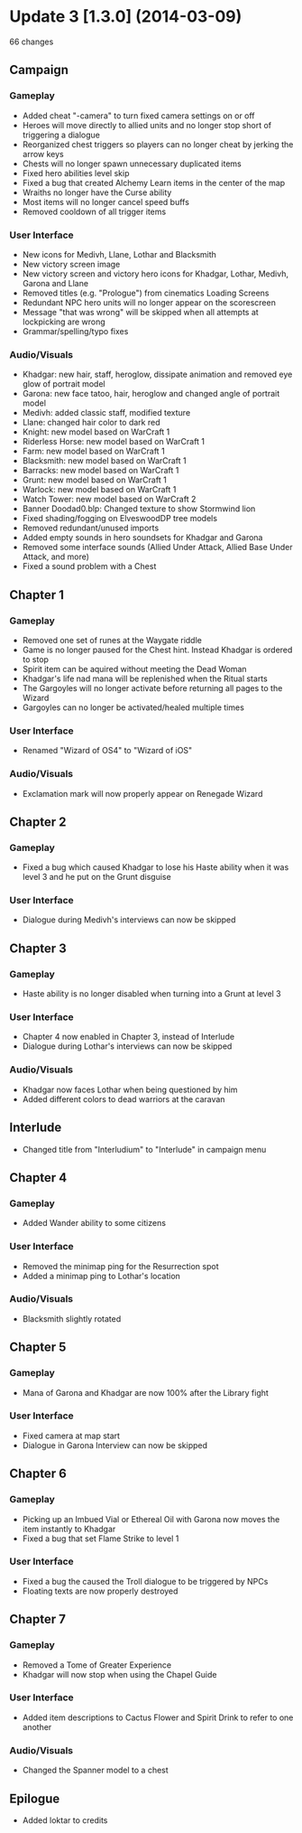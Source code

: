 # Update 3 [1.3.0] (2014-03-09)
66 changes

## Campaign
### Gameplay
- Added cheat "-camera" to turn fixed camera settings on or off
- Heroes will move directly to allied units and no longer stop short of triggering a dialogue
- Reorganized chest triggers so players can no longer cheat by jerking the arrow keys
- Chests will no longer spawn unnecessary duplicated items
- Fixed hero abilities level skip
- Fixed a bug that created Alchemy Learn items in the center of the map
- Wraiths no longer have the Curse ability
- Most items will no longer cancel speed buffs
- Removed cooldown of all trigger items

### User Interface
- New icons for Medivh, Llane, Lothar and Blacksmith
- New victory screen image
- New victory screen and victory hero icons for Khadgar, Lothar, Medivh, Garona and Llane
- Removed titles (e.g. "Prologue") from cinematics Loading Screens
- Redundant NPC hero units will no longer appear on the scorescreen
- Message "that was wrong" will be skipped when all attempts at lockpicking are wrong
- Grammar/spelling/typo fixes

### Audio/Visuals
- Khadgar: new hair, staff, heroglow, dissipate animation and removed eye glow of portrait model
- Garona: new face tatoo, hair, heroglow and changed angle of portrait model
- Medivh: added classic staff, modified texture
- Llane: changed hair color to dark red
- Knight: new model based on WarCraft 1
- Riderless Horse: new model based on WarCraft 1
- Farm: new model based on WarCraft 1
- Blacksmith: new model based on WarCraft 1
- Barracks: new model based on WarCraft 1
- Grunt: new model based on WarCraft 1
- Warlock: new model based on WarCraft 1
- Watch Tower: new model based on WarCraft 2
- Banner Doodad0.blp: Changed texture to show Stormwind lion
- Fixed shading/fogging on ElveswoodDP tree models
- Removed redundant/unused imports
- Added empty sounds in hero soundsets for Khadgar and Garona
- Removed some interface sounds (Allied Under Attack, Allied Base Under Attack, and more)
- Fixed a sound problem with a Chest

## Chapter 1
### Gameplay
- Removed one set of runes at the Waygate riddle
- Game is no longer paused for the Chest hint. Instead Khadgar is ordered to stop
- Spirit item can be aquired without meeting the Dead Woman
- Khadgar's life nad mana will be replenished when the Ritual starts
- The Gargoyles will no longer activate before returning all pages to the Wizard
- Gargoyles can no longer be activated/healed multiple times

### User Interface
- Renamed "Wizard of OS4" to "Wizard of iOS"

### Audio/Visuals
- Exclamation mark will now properly appear on Renegade Wizard

## Chapter 2
### Gameplay
- Fixed a bug which caused Khadgar to lose his Haste ability when it was level 3 and he put on the Grunt disguise

### User Interface
- Dialogue during Medivh's interviews can now be skipped

## Chapter 3
### Gameplay
- Haste ability is no longer disabled when turning into a Grunt at level 3

### User Interface
- Chapter 4 now enabled in Chapter 3, instead of Interlude
- Dialogue during Lothar's interviews can now be skipped

### Audio/Visuals
- Khadgar now faces Lothar when being questioned by him
- Added different colors to dead warriors at the caravan

## Interlude
- Changed title from "Interludium" to "Interlude" in campaign menu

## Chapter 4
### Gameplay
- Added Wander ability to some citizens

### User Interface
- Removed the minimap ping for the Resurrection spot
- Added a minimap ping to Lothar's location

### Audio/Visuals
- Blacksmith slightly rotated

## Chapter 5
### Gameplay
- Mana of Garona and Khadgar are now 100% after the Library fight

### User Interface
- Fixed camera at map start
- Dialogue in Garona Interview can now be skipped

## Chapter 6
### Gameplay
- Picking up an Imbued Vial or Ethereal Oil with Garona now moves the item instantly to Khadgar
- Fixed a bug that set Flame Strike to level 1

### User Interface
- Fixed a bug the caused the Troll dialogue to be triggered by NPCs
- Floating texts are now properly destroyed

## Chapter 7
### Gameplay
- Removed a Tome of Greater Experience
- Khadgar will now stop when using the Chapel Guide

### User Interface
- Added item descriptions to Cactus Flower and Spirit Drink to refer to one another

### Audio/Visuals
- Changed the Spanner model to a chest

## Epilogue
- Added loktar to credits
